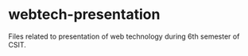 # webtech-presentation
Files related to presentation of web technology during 6th semester of CSIT.

